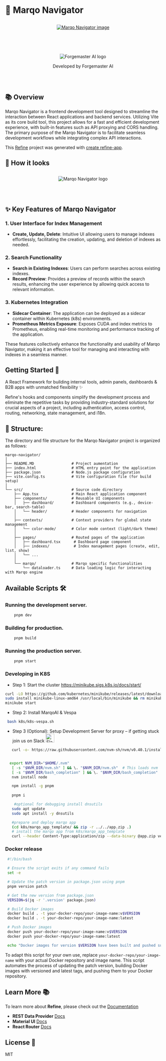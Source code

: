 # 🧭 Marqo Navigator 

<div align="center" style="margin: 30px;">
    <a href="https://refine.dev">
    <img alt="Marqo Navigator image" src="./public/marqo-navigator.jpeg">
    </a>
</div>
<br/>

<div align="center" style="margin: 30px;">
    <img alt="Forgemaster AI logo" src="./public/logo_black.png">
    <p>Developed by Forgemaster AI</p>
</div>
<br/>

## 📚 Overview

Marqo Navigator is a frontend development tool designed to streamline the interaction between React applications and backend services. Utilizing Vite as its core build tool, this project allows for a fast and efficient development experience, with built-in features such as API proxying and CORS handling. The primary purpose of the Marqo Navigator is to facilitate seamless development workflows while integrating complex API interactions.

This [Refine](https://github.com/refinedev/refine) project was generated with [create refine-app](https://github.com/refinedev/refine/tree/master/packages/create-refine-app).

## 👀 How it looks 

<div align="center" style="margin: 30px;">
    <img alt="Marqo Navigator logo" src="./public/example.gif">
    </a>
</div>
<br/>

## ✨ Key Features of Marqo Navigator

### 1. User Interface for Index Management
- **Create, Update, Delete**: Intuitive UI allowing users to manage indexes effortlessly, facilitating the creation, updating, and deletion of indexes as needed.

### 2. Search Functionality
- **Search in Existing Indexes**: Users can perform searches across existing indexes.
- **Record Preview**: Provides a preview of records within the search results, enhancing the user experience by allowing quick access to relevant information.

### 3. Kubernetes Integration
- **Sidecar Container**: The application can be deployed as a sidecar container within Kubernetes (k8s) environments.
- **Prometheus Metrics Exposure**: Exposes CUDA and index metrics to Prometheus, enabling real-time monitoring and performance tracking of the application.

These features collectively enhance the functionality and usability of Marqo Navigator, making it an effective tool for managing and interacting with indexes in a seamless manner. 

## Getting Started 🚀

A React Framework for building internal tools, admin panels, dashboards & B2B apps with unmatched flexibility ✨

Refine's hooks and components simplify the development process and eliminate the repetitive tasks by providing industry-standard solutions for crucial aspects of a project, including authentication, access control, routing, networking, state management, and i18n.

## 🧱 Structure:
The directory and file structure for the Marqo Navigator project is organized as follows:

```
marqo-navigator/
│
├── README.MD                 # Project aumentation
├── index.html                # HTML entry point for the application
├── package.json              # Node.js package configuration
├── vite.config.ts            # Vite configuration file (for build setup)
│
└── src/                      # Source code directory
    ├── App.tsx               # Main React application component
    ├── components/           # Reusable UI components
    │   ├── dashboard/        # Dashboard components (e.g., device-bar, search-table)
    │   └── header/           # Header components for navigation
    │  
    ├── contexts/             # Context providers for global state management
    │   └── color-mode/       # Color mode context (light/dark theme)
    │
    ├── pages/                # Routed pages of the application 
    │   ├── dashboard.tsx      # Dashboard page component
    │   ├── indexes/           # Index management pages (create, edit, list, show)
    │   └── ...
    │  
    └── marqo/                # Marqo specific functionalities
        └── dataloader.ts     # Data loading logic for interacting with Marqo engine
```


## Available Scripts 🛠️

### Running the development server.

```bash
    pnpm dev
```

### Building for production.

```bash
    pnpm build
```

### Running the production server.

```bash
    pnpm start
```
### Developing in K8S
- Step 1: Start the cluster https://minikube.sigs.k8s.io/docs/start/
```bash
curl -LO https://github.com/kubernetes/minikube/releases/latest/download/minikube-linux-amd64
sudo install minikube-linux-amd64 /usr/local/bin/minikube && rm minikube-linux-amd64
minikube start
```
- Step 2: Install MarqoAI & Vespa

```bash
 bash k8s/k8s-vespa.sh
```
- Step 3 (Optional): Setup Development Server for proxy – if getting stuck join us on Slack  [<img src="https://upload.wikimedia.org/wikipedia/commons/thumb/d/d5/Slack_icon_2019.svg/1200px-Slack_icon_2019.svg.png" width="28" height="28
" alt="Slack" />](https://join.slack.com/t/forgemasterai/shared_invite/zt-2tat4oztx-qMLAm~U4DkY9iuTztmh2mw)

```bash
   curl -o- https://raw.githubusercontent.com/nvm-sh/nvm/v0.40.1/install.sh | bash


  export NVM_DIR="$HOME/.nvm"
   [ -s "$NVM_DIR/nvm.sh" ] && \. "$NVM_DIR/nvm.sh"  # This loads nvm
   [ -s "$NVM_DIR/bash_completion" ] && \. "$NVM_DIR/bash_completion"  # This loads nvm bash_completion
   nvm install node 

   npm install -g pnpm
   
   pnpm i

    #optional for debugging install dnsutils
   sudo apt update
   sudo apt install -y dnsutils

   #prepare and deploy marqo app
   (cd k8s/marqo_app_template/ && zip -r ../../app.zip .)
   # install the marqo app from k8s/marqo_app_template
   curl --header Content-Type:application/zip --data-binary @app.zip vespa-configserver-0.vespa-internal.vector-storage:8080/application/v2/tenant/default/prepareandactivate
```

### Docker release

```bash
 #!/bin/bash

 # Ensure the script exits if any command fails
 set -e

 # Update the patch version in package.json using pnpm
 pnpm version patch

 # Get the new version from package.json
 VERSION=$(jq -r '.version' package.json)

 # Build Docker images
 docker build . -t your-docker-repo/your-image-name:v$VERSION
 docker build . -t your-docker-repo/your-image-name:latest

 # Push Docker images
 docker push your-docker-repo/your-image-name:v$VERSION
 docker push your-docker-repo/your-image-name:latest

 echo "Docker images for version $VERSION have been built and pushed successfully."
 ```


 To adapt this script for your own use, replace `your-docker-repo/your-image-name` with your actual Docker repository and image name. This script automates the process of updating the patch version, building Docker images with versioned and latest tags, and pushing them to your Docker repository.


## Learn More 📚

To learn more about **Refine**, please check out the [Documentation](https://refine.dev/docs)

- **REST Data Provider** [Docs](https://refine.dev/docs/core/providers/data-provider/#overview)
- **Material UI** [Docs](https://refine.dev/docs/ui-frameworks/mui/tutorial/)
- **React Router** [Docs](https://refine.dev/docs/core/providers/router-provider/)

## License 📝

MIT
